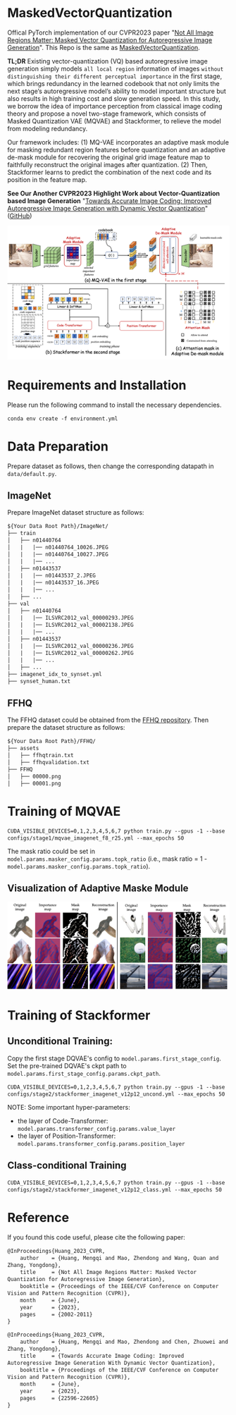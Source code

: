 # MaskedVectorQuantization

Offical PyTorch implementation of our CVPR2023 paper "[Not All Image Regions Matter: Masked Vector Quantization for Autoregressive Image Generation](https://openaccess.thecvf.com/content/CVPR2023/papers/Huang_Not_All_Image_Regions_Matter_Masked_Vector_Quantization_for_Autoregressive_CVPR_2023_paper.pdf)". This Repo is the same as [MaskedVectorQuantization](https://github.com/CrossmodalGroup/MaskedVectorQuantization).

**TL;DR** Existing vector-quantization (VQ) based autoregressive image generation simply models `all local region` information of images `without distinguishing their different perceptual importance` in the first stage, which brings redundancy in the learned codebook that not only limits the next stage’s autoregressive model’s ability to
model important structure but also results in high training cost and slow generation speed. In this study, we borrow the idea of importance perception from classical image coding theory and propose a novel two-stage framework, which consists of Masked Quantization VAE (MQVAE) and Stackformer, to relieve the model from modeling redundancy. 

Our framework includes: (1) MQ-VAE incorporates an adaptive mask module for masking redundant region features before quantization and an adaptive de-mask module for recovering the original grid image feature map to faithfully reconstruct the original images after quantization. (2) Then, Stackformer learns to predict the combination
of the next code and its position in the feature map.

**See Our Another CVPR2023 Highlight Work about Vector-Quantization based Image Generation**  "[Towards Accurate Image Coding: Improved Autoregressive Image Generation with Dynamic Vector Quantization](https://openaccess.thecvf.com/content/CVPR2023/papers/Huang_Towards_Accurate_Image_Coding_Improved_Autoregressive_Image_Generation_With_Dynamic_CVPR_2023_paper.pdf)" ([GitHub](https://github.com/CrossmodalGroup/DynamicVectorQuantization))

![image](assets/mask_framework.png)

# Requirements and Installation
Please run the following command to install the necessary dependencies.

```
conda env create -f environment.yml
```

# Data Preparation
Prepare dataset as follows, then change the corresponding datapath in `data/default.py`.

## ImageNet
Prepare ImageNet dataset structure as follows:

```
${Your Data Root Path}/ImageNet/
├── train
│   ├── n01440764
│   |   |── n01440764_10026.JPEG
│   |   |── n01440764_10027.JPEG
│   |   |── ...
│   ├── n01443537
│   |   |── n01443537_2.JPEG
│   |   |── n01443537_16.JPEG
│   |   |── ...
│   ├── ...
├── val
│   ├── n01440764
│   |   |── ILSVRC2012_val_00000293.JPEG
│   |   |── ILSVRC2012_val_00002138.JPEG
│   |   |── ...
│   ├── n01443537
│   |   |── ILSVRC2012_val_00000236.JPEG
│   |   |── ILSVRC2012_val_00000262.JPEG
│   |   |── ...
│   ├── ...
├── imagenet_idx_to_synset.yml
├── synset_human.txt
```

## FFHQ
The FFHQ dataset could be obtained from the [FFHQ repository](https://github.com/NVlabs/ffhq-dataset). Then prepare the dataset structure as follows:
```
${Your Data Root Path}/FFHQ/
├── assets
│   ├── ffhqtrain.txt
│   ├── ffhqvalidation.txt
├── FFHQ
│   ├── 00000.png
│   ├── 00001.png
```

# Training of MQVAE

```
CUDA_VISIBLE_DEVICES=0,1,2,3,4,5,6,7 python train.py --gpus -1 --base configs/stage1/mqvae_imagenet_f8_r25.yml --max_epochs 50
```

The mask ratio could be set in `model.params.masker_config.params.topk_ratio` (i.e., mask ratio = 1 - `model.params.masker_config.params.topk_ratio`).

## Visualization of Adaptive Maske Module
![image](assets/mask_visual2.png)

# Training of Stackformer

## Unconditional Training:

Copy the first stage DQVAE's config to `model.params.first_stage_config`. Set the pre-trained DQVAE's ckpt path to `model.params.first_stage_config.params.ckpt_path`.

```
CUDA_VISIBLE_DEVICES=0,1,2,3,4,5,6,7 python train.py --gpus -1 --base configs/stage2/stackformer_imagenet_v12p12_uncond.yml --max_epochs 50
```

NOTE: Some important hyper-parameters:
- the layer of Code-Transformer: `model.params.transformer_config.params.value_layer`
- the layer of Position-Transformer: `model.params.transformer_config.params.position_layer`

## Class-conditional Training

```
CUDA_VISIBLE_DEVICES=0,1,2,3,4,5,6,7 python train.py --gpus -1 --base configs/stage2/stackformer_imagenet_v12p12_class.yml --max_epochs 50
```

# Reference
If you found this code useful, please cite the following paper:
```
@InProceedings{Huang_2023_CVPR,
    author    = {Huang, Mengqi and Mao, Zhendong and Wang, Quan and Zhang, Yongdong},
    title     = {Not All Image Regions Matter: Masked Vector Quantization for Autoregressive Image Generation},
    booktitle = {Proceedings of the IEEE/CVF Conference on Computer Vision and Pattern Recognition (CVPR)},
    month     = {June},
    year      = {2023},
    pages     = {2002-2011}
}
```

```
@InProceedings{Huang_2023_CVPR,
    author    = {Huang, Mengqi and Mao, Zhendong and Chen, Zhuowei and Zhang, Yongdong},
    title     = {Towards Accurate Image Coding: Improved Autoregressive Image Generation With Dynamic Vector Quantization},
    booktitle = {Proceedings of the IEEE/CVF Conference on Computer Vision and Pattern Recognition (CVPR)},
    month     = {June},
    year      = {2023},
    pages     = {22596-22605}
}
```